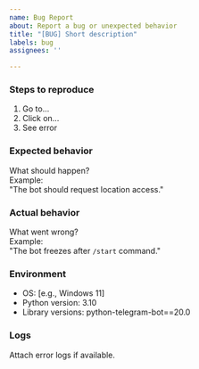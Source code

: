 ```yaml
---
name: Bug Report
about: Report a bug or unexpected behavior
title: "[BUG] Short description"
labels: bug
assignees: ''

---
```


### Steps to reproduce  
1. Go to...  
2. Click on...  
3. See error  

### Expected behavior  
What should happen?  
Example:  
"The bot should request location access."

### Actual behavior  
What went wrong?  
Example:  
"The bot freezes after `/start` command."

### Environment  
- OS: [e.g., Windows 11]  
- Python version: 3.10  
- Library versions: python-telegram-bot==20.0  

### Logs  
Attach error logs if available.